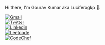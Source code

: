 Hi there, I'm Gourav Kumar aka Luciferxgkp :wave:.

[![Gmail](https://img.shields.io/badge/-Mail-blue?style=flat-square&logo=Gmail&logoColor=white&link=mailto:aec.cse.gourav.095@gmail.com)](mailto:aec.cse.gourav.095@gmail.com)<br>
[![Twitter](https://img.shields.io/twitter/follow/GouravK37913421?label=Follow)](https://twitter.com/intent/follow?screen_name=GouravK37913421)<br>
[![Linkedin](https://img.shields.io/badge/-Gourav%20Kumar-blue?style=flat-square&logo=Linkedin&logoColor=white&link=https://www.linkedin.com/in/gourav-kumar-prajapati/)](https://www.linkedin.com/in/gourav-kumar-prajapati/)<br>
[![Leetcode](https://img.shields.io/badge/Leetcode-Profile-blue)](https://leetcode.com/LuciferxGKP/)<br>
[![CodeChef](https://img.shields.io/badge/CodeChef-Profile-blue)](https://www.codechef.com/users/luciferxgkp)<br>

